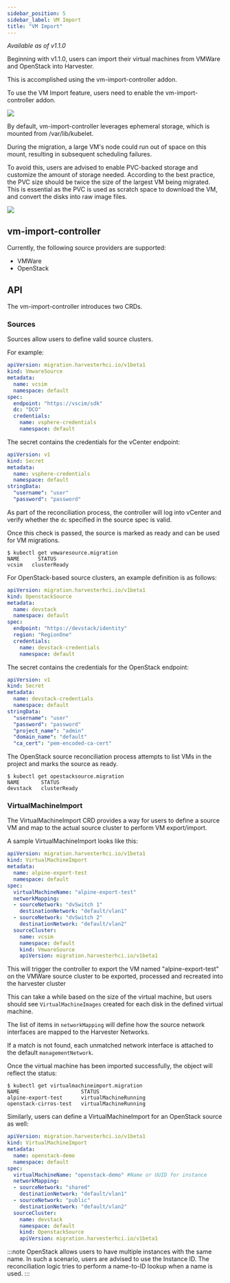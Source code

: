 ```yaml
---
sidebar_position: 5
sidebar_label: VM Import
title: "VM Import"
---
```


_Available as of v1.1.0_

Beginning with v1.1.0, users can import their virtual machines from VMWare and OpenStack into Harvester.

This is accomplished using the vm-import-controller addon.

To use the VM Import feature, users need to enable the vm-import-controller addon.

![](/img/v1.1/vm-import-controller/EnableAddon.png)

By default, vm-import-controller leverages ephemeral storage, which is mounted from /var/lib/kubelet.  

During the migration, a large VM's node could run out of space on this mount, resulting in subsequent scheduling failures. 

To avoid this, users are advised to enable PVC-backed storage and customize the amount of storage needed. According to the best practice, the PVC size should be twice the size of the largest VM being migrated. This is essential as the PVC is used as scratch space to download the VM, and convert the disks into raw image files.

![](/img/v1.1/vm-import-controller/ConfigureAddon.png)

## vm-import-controller

Currently, the following source providers are supported:
* VMWare
* OpenStack

## API
The vm-import-controller introduces two CRDs.

### Sources
Sources allow users to define valid source clusters.

For example:

```yaml
apiVersion: migration.harvesterhci.io/v1beta1
kind: VmwareSource
metadata:
  name: vcsim
  namespace: default
spec:
  endpoint: "https://vscim/sdk"
  dc: "DCO"
  credentials:
    name: vsphere-credentials
    namespace: default
```

The secret contains the credentials for the vCenter endpoint:

```yaml
apiVersion: v1
kind: Secret
metadata: 
  name: vsphere-credentials
  namespace: default
stringData:
  "username": "user"
  "password": "password"
```

As part of the reconciliation process, the controller will log into vCenter and verify whether the `dc` specified in the source spec is valid.

Once this check is passed, the source is marked as ready and can be used for VM migrations.

```shell
$ kubectl get vmwaresource.migration 
NAME      STATUS
vcsim   clusterReady
```

For OpenStack-based source clusters, an example definition is as follows:

```yaml
apiVersion: migration.harvesterhci.io/v1beta1
kind: OpenstackSource
metadata:
  name: devstack
  namespace: default
spec:
  endpoint: "https://devstack/identity"
  region: "RegionOne"
  credentials:
    name: devstack-credentials
    namespace: default
```

The secret contains the credentials for the OpenStack endpoint:

```yaml
apiVersion: v1
kind: Secret
metadata: 
  name: devstack-credentials
  namespace: default
stringData:
  "username": "user"
  "password": "password"
  "project_name": "admin"
  "domain_name": "default"
  "ca_cert": "pem-encoded-ca-cert"
```

The OpenStack source reconciliation process attempts to list VMs in the project and marks the source as ready.

```shell
$ kubectl get opestacksource.migration
NAME       STATUS
devstack   clusterReady
```

### VirtualMachineImport
The VirtualMachineImport CRD provides a way for users to define a source VM and map to the actual source cluster to perform VM export/import.

A sample VirtualMachineImport looks like this:

```yaml
apiVersion: migration.harvesterhci.io/v1beta1
kind: VirtualMachineImport
metadata:
  name: alpine-export-test
  namespace: default
spec: 
  virtualMachineName: "alpine-export-test"
  networkMapping:
  - sourceNetwork: "dvSwitch 1"
    destinationNetwork: "default/vlan1"
  - sourceNetwork: "dvSwitch 2"
    destinationNetwork: "default/vlan2"
  sourceCluster: 
    name: vcsim
    namespace: default
    kind: VmwareSource
    apiVersion: migration.harvesterhci.io/v1beta1
```

This will trigger the controller to export the VM named "alpine-export-test" on the VMWare source cluster to be exported, processed and recreated into the harvester cluster

This can take a while based on the size of the virtual machine, but users should see `VirtualMachineImages` created for each disk in the defined virtual machine.

The list of items in `networkMapping` will define how the source network interfaces are mapped to the Harvester Networks.

If a match is not found, each unmatched network interface is attached to the default `managementNetwork`.

Once the virtual machine has been imported successfully, the object will reflect the status:

```shell
$ kubectl get virtualmachineimport.migration
NAME                    STATUS
alpine-export-test      virtualMachineRunning
openstack-cirros-test   virtualMachineRunning

```

Similarly, users can define a VirtualMachineImport for an OpenStack source as well:

```yaml
apiVersion: migration.harvesterhci.io/v1beta1
kind: VirtualMachineImport
metadata:
  name: openstack-demo
  namespace: default
spec: 
  virtualMachineName: "openstack-demo" #Name or UUID for instance
  networkMapping:
  - sourceNetwork: "shared"
    destinationNetwork: "default/vlan1"
  - sourceNetwork: "public"
    destinationNetwork: "default/vlan2"
  sourceCluster: 
    name: devstack
    namespace: default
    kind: OpenstackSource
    apiVersion: migration.harvesterhci.io/v1beta1
```

:::note 
OpenStack allows users to have multiple instances with the same name. In such a scenario, users are advised to use the Instance ID. The reconciliation logic tries to perform a name-to-ID lookup when a name is used.
:::